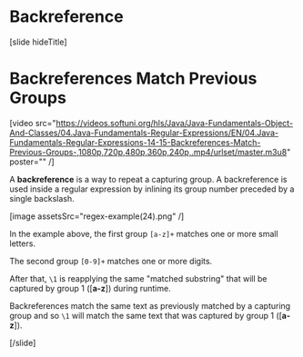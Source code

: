 # Backreference

[slide hideTitle]
# Backreferences Match Previous Groups

[video src="https://videos.softuni.org/hls/Java/Java-Fundamentals-Object-And-Classes/04.Java-Fundamentals-Regular-Expressions/EN/04.Java-Fundamentals-Regular-Expressions-14-15-Backreferences-Match-Previous-Groups-,1080p,720p,480p,360p,240p,.mp4/urlset/master.m3u8" poster="" /]

A **backreference** is a way to repeat a capturing group. A backreference is used inside a regular expression by inlining its group number preceded by a single backslash.

[image assetsSrc="regex-example(24).png" /]

In the example above, the first group `[a-z]+` matches one or more small letters. 

The second group `[0-9]+` matches one or more digits.

After that, `\1` is reapplying the same "matched substring" that will be captured by group 1 (\[**a-z**\]) during runtime.

Backreferences match the same text as previously matched by a capturing group and so `\1` will match the same text that was captured by group 1 (\[**a-z**\]).

[/slide]
